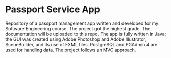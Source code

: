 # Passport Service App
Repository of a passport management app written and developed for my Software Engineering course.
The project got the highest grade.
The documentation will be uploaded to this repo.
The app is fully written in Java; the GUI was created using Adobe Photoshop and Adobe Illustrator, SceneBuilder, and its use of FXML files.
PostgreSQL and PGAdmin 4 are used for handling data.
The project follows an MVC approach.
